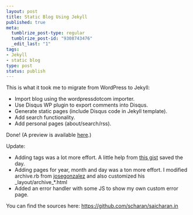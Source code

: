 ```yaml
--- 
layout: post
title: Static Blog Using Jekyll
published: true
meta: 
  tumblrize_post-type: regular
  tumblrize_post-id: "9308743476"
  _edit_last: "1"
tags: 
- Jekyll
- static blog
type: post
status: publish
---
```

This is what it took me to migrate from WordPress to Jekyll:

* Import blog using the wordpressdotcom importer.
* Use Disqus WP plugin to export comments into Disqus.
* Generate static pages (include Disqus code in Jekyll template).
* Add search functionality.
* Add personal pages (about/search/rss).

Done! (A preview is available [here](http://aws.saicharan.in).)


Update: 

* Adding tags was a lot more effort. A little help from [this gist](https://gist.github.com/143571#gistcomment-7054) saved the day.
* Adding pages for year, month and day was a ton more effort. I modified archive.rb from [josegonzalez](https://github.com/josegonzalez/josediazgonzalez.com/_plugins) and also customized his \_layout/archive\_*.html
* Added an error handler with some JS to show my own custom error page.

You can find the sources here: <https://github.com/scharan/saicharan.in>